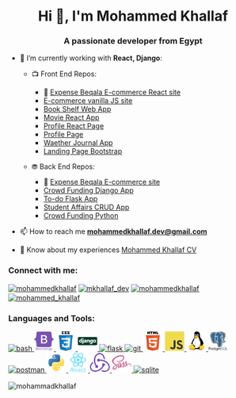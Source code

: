 <!--
**MohammadKhallaf/mohammadkhallaf** is a ✨ _special_ ✨ repository because its `README.md` (this file) appears on your GitHub profile.

Here are some ideas to get you started:

- 🔭 I’m currently working on ...
- 🌱 I’m currently learning ...
- 👯 I’m looking to collaborate on ...
- 🤔 I’m looking for help with ...
- 💬 Ask me about ...
- 📫 How to reach me: ...
- 😄 Pronouns: ...
- ⚡ Fun fact: ...
-->


<h1 align="center">Hi 👋, I'm Mohammed Khallaf</h1>
<h3 align="center">A passionate developer from Egypt</h3>


- 🔧  I’m currently working with **React, Django**:
  - 📺 Front End Repos:
    - 🛒 [Expense Beqala E-commerce React site](https://github.com/MohammadKhallaf/iti-expense-beqala)
    - [E-commerce vanilla JS site](https://github.com/MohammadKhallaf/iti-ecommerce-project.git)
    - [Book Shelf Web App](https://github.com/MohammadKhallaf/udacity-myread-app)
    - [Movie React App](https://github.com/MohammadKhallaf/iti-react-movie-app.git)
    - [Profile React Page](https://github.com/MohammadKhallaf/iti-react-portfolio.git)
    - [Profile Page](https://github.com/MohammadKhallaf/profile-v1.git)
    - [Waether Journal App](https://github.com/MohammadKhallaf/weather-journal-app.git)
    - [Landing Page Bootstrap](https://github.com/MohammadKhallaf/iti-bootstrap-page-1.git)

   - ⛃ Back End Repos:
      - 🛒 [Expense Beqala E-commerce site](https://github.com/MohammadKhallaf/ExpenseBeqalaProject)
      - [Crowd Funding Django App](https://github.com/MohammadKhallaf/Crowd-Funding-Web-app-Django-1)
      -  [To-do Flask App](https://github.com/MohammadKhallaf/iti-flask-todo)
      -  [Student Affairs CRUD App](https://github.com/MohammadKhallaf/iti-django-lab4.git)
      -  [Crowd Funding Python](https://github.com/MohammadKhallaf/python-crowdfund-app.git)

- 📫 How to reach me **mohammedkhallaf.dev@gmail.com**

- 📄 Know about my experiences [Mohammed Khallaf CV](https://drive.google.com/file/d/18043AhwWBN63AHjxZI30-ZvDbZZcaocr/view?usp=sharing)


<h3 align="left">Connect with me:</h3>
<p align="left">
<a href="https://codepen.io/mohammedkhallaf" target="blank"><img align="center" src="https://raw.githubusercontent.com/rahuldkjain/github-profile-readme-generator/master/src/images/icons/Social/codepen.svg" alt="mohammedkhallaf" height="30" width="40" /></a>
<a href="https://twitter.com/mkhallaf_dev" target="blank"><img align="center" src="https://raw.githubusercontent.com/rahuldkjain/github-profile-readme-generator/master/src/images/icons/Social/twitter.svg" alt="mkhallaf_dev" height="30" width="40" /></a>
<a href="https://linkedin.com/in/mohammedkhallaf" target="blank"><img align="center" src="https://raw.githubusercontent.com/rahuldkjain/github-profile-readme-generator/master/src/images/icons/Social/linked-in-alt.svg" alt="mohammedkhallaf" height="30" width="40" /></a>
<a href="https://www.hackerrank.com/mohammed_khallaf" target="blank"><img align="center" src="https://raw.githubusercontent.com/rahuldkjain/github-profile-readme-generator/master/src/images/icons/Social/hackerrank.svg" alt="mohammed_khallaf" height="30" width="40" /></a>
</p>

<h3 align="left">Languages and Tools:</h3>
<p align="left"> <a href="https://www.gnu.org/software/bash/" target="_blank" rel="noreferrer"> <img src="https://www.vectorlogo.zone/logos/gnu_bash/gnu_bash-icon.svg" alt="bash" width="40" height="40"/> </a> <a href="https://getbootstrap.com" target="_blank" rel="noreferrer"> <img src="https://raw.githubusercontent.com/devicons/devicon/master/icons/bootstrap/bootstrap-plain-wordmark.svg" alt="bootstrap" width="40" height="40"/> </a> <a href="https://www.w3schools.com/css/" target="_blank" rel="noreferrer"> <img src="https://raw.githubusercontent.com/devicons/devicon/master/icons/css3/css3-original-wordmark.svg" alt="css3" width="40" height="40"/> </a> <a href="https://www.djangoproject.com/" target="_blank" rel="noreferrer"> <img src="https://raw.githubusercontent.com/devicons/devicon/master/icons/django/django-original.svg" alt="django" width="40" height="40"/> </a> <a href="https://flask.palletsprojects.com/" target="_blank" rel="noreferrer"> <img src="https://www.vectorlogo.zone/logos/pocoo_flask/pocoo_flask-icon.svg" alt="flask" width="40" height="40"/> </a> <a href="https://git-scm.com/" target="_blank" rel="noreferrer"> <img src="https://www.vectorlogo.zone/logos/git-scm/git-scm-icon.svg" alt="git" width="40" height="40"/> </a> <a href="https://www.w3.org/html/" target="_blank" rel="noreferrer"> <img src="https://raw.githubusercontent.com/devicons/devicon/master/icons/html5/html5-original-wordmark.svg" alt="html5" width="40" height="40"/> </a> <a href="https://developer.mozilla.org/en-US/docs/Web/JavaScript" target="_blank" rel="noreferrer"> <img src="https://raw.githubusercontent.com/devicons/devicon/master/icons/javascript/javascript-original.svg" alt="javascript" width="40" height="40"/> </a> <a href="https://www.linux.org/" target="_blank" rel="noreferrer"> <img src="https://raw.githubusercontent.com/devicons/devicon/master/icons/linux/linux-original.svg" alt="linux" width="40" height="40"/> </a> <a href="https://www.postgresql.org" target="_blank" rel="noreferrer"> <img src="https://raw.githubusercontent.com/devicons/devicon/master/icons/postgresql/postgresql-original-wordmark.svg" alt="postgresql" width="40" height="40"/> </a> <a href="https://postman.com" target="_blank" rel="noreferrer"> <img src="https://www.vectorlogo.zone/logos/getpostman/getpostman-icon.svg" alt="postman" width="40" height="40"/> </a> <a href="https://www.python.org" target="_blank" rel="noreferrer"> <img src="https://raw.githubusercontent.com/devicons/devicon/master/icons/python/python-original.svg" alt="python" width="40" height="40"/> </a> <a href="https://reactjs.org/" target="_blank" rel="noreferrer"> <img src="https://raw.githubusercontent.com/devicons/devicon/master/icons/react/react-original-wordmark.svg" alt="react" width="40" height="40"/> </a> <a href="https://redux.js.org" target="_blank" rel="noreferrer"> <img src="https://raw.githubusercontent.com/devicons/devicon/master/icons/redux/redux-original.svg" alt="redux" width="40" height="40"/> </a> <a href="https://sass-lang.com" target="_blank" rel="noreferrer"> <img src="https://raw.githubusercontent.com/devicons/devicon/master/icons/sass/sass-original.svg" alt="sass" width="40" height="40"/> </a> <a href="https://www.sqlite.org/" target="_blank" rel="noreferrer"> <img src="https://www.vectorlogo.zone/logos/sqlite/sqlite-icon.svg" alt="sqlite" width="40" height="40"/> </a> </p>

<p><img align="center" src="https://github-readme-stats.vercel.app/api/top-langs?username=mohammadkhallaf&show_icons=true&locale=en&layout=compact" alt="mohammadkhallaf" /></p>
